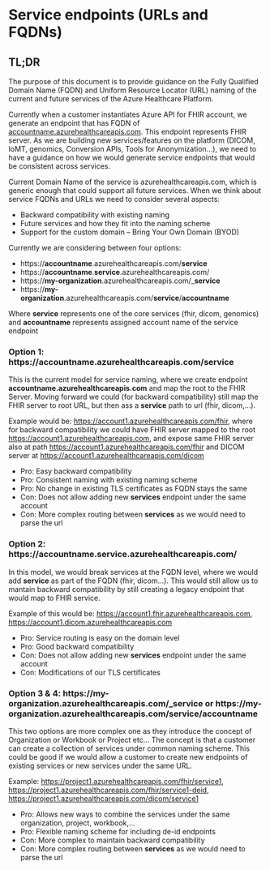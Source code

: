 # Service endpoints (URLs and FQDNs)

## TL;DR

The purpose of this document is to provide guidance on the Fully Qualified Domain Name (FQDN) and Uniform Resource Locator (URL) naming of the current and future services of the Azure Healthcare Platform.

Currently when a customer instantiates Azure API for FHIR account, we generate an endpoint that has FQDN  of [accountname.azurehealthcareapis.com](https://accountname.azurehealthcareapis.com). This endpoint represents FHIR server. As we are building new services/features on the platform (DICOM, IoMT, genomics, Conversion APIs, Tools for Anonymization…), we need to have a guidance on how we would generate service endpoints that would be consistent across services.

Current Domain Name of the service is azurehealthcareapis.com, which is generic enough that could support all future services.
When we think about service FQDNs and URLs we need to consider several aspects:

* Backward compatibility with existing naming
* Future services and how they fit into the naming scheme
* Support for the custom domain – Bring Your Own Domain (BYOD)

Currently we are considering between four options:

* https://**accountname**.azurehealthcareapis.com/**service**
* https://**accountname**.**service**.azurehealthcareapis.com/
* https://**my-organization**.azurehealthcareapis.com/_**service**
* https://**my-organization**.azurehealthcareapis.com/**service**/**accountname**

Where **service** represents one of the core services (fhir, dicom, genomics) and **accountname** represents assigned account name of the service endpoint

### Option 1: https://**accountname**.azurehealthcareapis.com/**service**

This is the current model for service naming, where we create endpoint **accountname.azurehealthcareapis.com** and map the root to the FHIR Server. Moving forward we could (for backward compatibility) still map the FHIR server to root URL, but then ass a **service** path to url (fhir, dicom,...).

Example would be: https://account1.azurehealthcareapis.com/fhir, where for backward compatibility we could have FHIR server mapped to the root https://account1.azurehealthcareapis.com, and expose same FHIR server also at path https://account1.azurehealthcareapis.com/fhir and DICOM server at https://account1.azurehealthcareapis.com/dicom

* Pro: Easy backward compatibility
* Pro: Consistent naming with existing naming scheme
* Pro: No change in existing TLS certificates as FQDN stays the same
* Con: Does not allow adding new **services** endpoint under the same account
* Con: More complex routing between **services** as we would need to parse the url

### Option 2: https://**accountname**.**service**.azurehealthcareapis.com/

In this model, we would break services at the FQDN level, where we would add **service** as part of the FQDN (fhir, dicom...). This would still allow us to mantain backward compatibility by still creating a legacy endpoint that would map to FHIR service.

Example of this would be: https://account1.fhir.azurehealthcareapis.com, https://account1.dicom.azurehealthcareapis.com

* Pro: Service routing is easy on the domain level
* Pro: Good backward compatibility
* Con: Does not allow adding new **services** endpoint under the same account
* Con: Modifications of our TLS certificates 

### Option 3 & 4: https://**my-organization**.azurehealthcareapis.com/_**service** or https://**my-organization**.azurehealthcareapis.com/**service**/**accountname**

This two options are more complex one as they introduce the concept of Organization or Workbook or Project etc... The concept is that a customer can create a collection of services under common naming scheme. This could be good if we would allow a customer to create new endpoints of existing services or new services under the same URL.

Example: https://project1.azurehealthcareapis.com/fhir/service1, https://project1.azurehealthcareapis.com/fhir/service1-deid, https://project1.azurehealthcareapis.com/dicom/service1

* Pro: Allows new ways to combine the services under the same organization, project, workbook,...
* Pro: Flexible naming scheme for including de-id endpoints
* Con: More complex to maintain backward compatibility
* Con: More complex routing between **services** as we would need to parse the url
